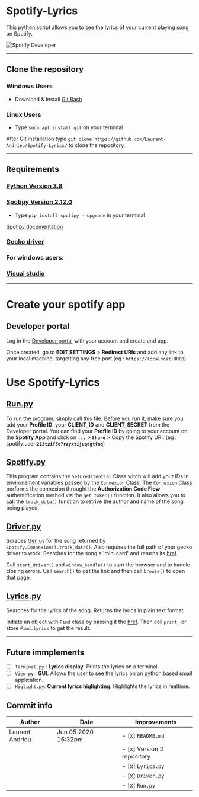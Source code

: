# Spotify-Lyrics

This python script allows you to see the lyrics of your current playing song on Spotify.

![Spotify Developer](https://developer.spotify.com/assets/FBImage.png)

---

## Clone the repository

### Windows Users
* Download & Install [Git Bash](https://gitforwindows.org/)

### Linux Users
* Type `sudo apt install git` on your terminal

After Git installation type `git clone https://github.com/Laurent-Andrieu/Spotify-Lyrics/` to clone the repository.

---

## Requirements

###  [Python Version 3.8](https://www.python.org/downloads/release/python-382/)
###  [Spotipy Version 2.12.0](https://github.com/plamere/spotipy/blob/2.12.0/docs/index.rst)
* Type `pip install spotipy --upgrade` in your terminal

[Spotipy documentation](https://spotipy.readthedocs.io/en/2.12.0/)
### [Gecko driver](https://github.com/mozilla/geckodriver/releases)
### For windows users:
### [Visual studio](https://support.microsoft.com/en-us/help/2977003/the-latest-supported-visual-c-downloads)
---

# Create your spotify app

##  Developer portal
Log in the [Developer portal](https://developer.spotify.com/dashboard/login) with your account and create and app.

Once created, go to **EDIT SETTINGS** > **Redirect URIs** and add any link to your local machine, targetting any free port (eg : `https://localhost:8000`)


# Use Spotify-Lyrics

##  [Run.py](https://github.com/Laurent-Andrieu/Spotify-Lyrics/blob/Version2/Run.py)
To run the program, simply call this file. Before you run it, make sure you add your **Profile ID**, your **CLIENT_ID** and **CLIENT_SECRET** from the Developer portal.
You can find your **Profile ID** by going to your account on the **Spotify App** and click on **`...`** > **`Share`** > Copy the Spotify URI. (eg : spotify:user:**`213tzif5o7rzyxtijuqdgtfuq`**)

##  [Spotify.py](https://github.com/Laurent-Andrieu/Spotify-Lyrics/blob/Version2/Spotify.py)
This program contains the `SetCreditential` Class witch will add your IDs in environement variables passed by the `Connexion` Class.
The `Connexion` Class performs the connexion throught the **Authorization Code Flow** authentification method via the `get_token()` function.
It also allows you to call the `track_data()` function to retrive the author and name of the song being played.

##  [Driver.py](https://github.com/Laurent-Andrieu/Spotify-Lyrics/blob/Version2/Driver.py)
Scrapes [Genius]() for the song returned by `Spotify.Connexion().track_data()`. Also requires the full path of your gecko driver to work.
Searches for the song's 'mini card' and returns its [href]().

Call `start_driver()` and `window_handle()` to start the browser and to handle closing errors.
Call `search()` to get the link and then call `browse()` to open that page.

## [Lyrics.py](https://github.com/Laurent-Andrieu/Spotify-Lyrics/blob/Version2/Lyrics.py)
Searches for the lyrics of the song.
Returns the lyrics in plain text format.

Initiate an object with `Find` class  by passing it the [href](). Then call `print_` or store `Find.lyrics` to get the result.


---

##  Future immplements
- [ ]  `Terminal.py` : **Lyrics display**.  Prints the lyrics on a terminal.
- [ ]  `View.py` : **GUI**.  Allows the user to see the lyrics on an python based small application.
- [ ]  `Higlight.py`: **Current lyrics higlighting**. Highlights the lyrics in realtime.

##  Commit info
**Author**  | **Date**  | **Improvements**
----------- | --------- | ----------------
Laurent Andrieu | Jun 05 2020 16:32pm | - [x] `README.md`
  | | | - [x] Version 2 repository
  | | | - [x] `Lyrics.py`
  | | | - [x] `Driver.py`
  | | | - [x] `Run.py`
